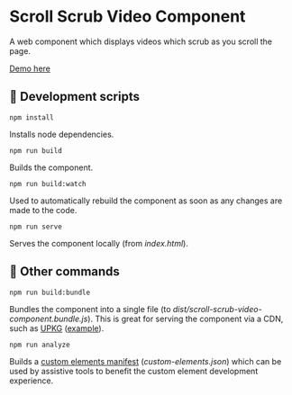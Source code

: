 # Scroll Scrub Video Component

A web component which displays videos which scrub as you scroll the page. 

[Demo here](https://chrishow.github.io/scroll-scrub-video-component/demo.html)

## :rocket: Development scripts

```npm install```

Installs node dependencies.

```npm run build```

Builds the component.

```npm run build:watch```

Used to automatically rebuild the component as soon as any changes are made to the code.

```npm run serve```

Serves the component locally (from _index.html_).


## :construction_worker: Other commands

```npm run build:bundle```

Bundles the component into a single file (to _dist/scroll-scrub-video-component.bundle.js_). This is great for serving the component via a CDN, such as [UPKG](https://unpkg.com/) ([example](https://codesandbox.io/s/scroll-scrub-video-cdn-3ouokv?file=/index.html)).

```npm run analyze```

Builds a [custom elements manifest](https://github.com/webcomponents/custom-elements-manifest) (_custom-elements.json_) which can be used by assistive tools to benefit the custom element development experience.

